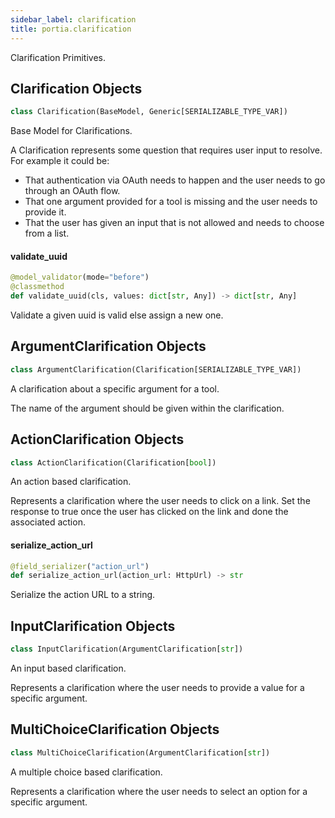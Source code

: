 ```yaml
---
sidebar_label: clarification
title: portia.clarification
---
```


Clarification Primitives.

## Clarification Objects

```python
class Clarification(BaseModel, Generic[SERIALIZABLE_TYPE_VAR])
```

Base Model for Clarifications.

A Clarification represents some question that requires user input to resolve.
For example it could be:
- That authentication via OAuth needs to happen and the user needs to go through an OAuth flow.
- That one argument provided for a tool is missing and the user needs to provide it.
- That the user has given an input that is not allowed and needs to choose from a list.

#### validate\_uuid

```python
@model_validator(mode="before")
@classmethod
def validate_uuid(cls, values: dict[str, Any]) -> dict[str, Any]
```

Validate a given uuid is valid else assign a new one.

## ArgumentClarification Objects

```python
class ArgumentClarification(Clarification[SERIALIZABLE_TYPE_VAR])
```

A clarification about a specific argument for a tool.

The name of the argument should be given within the clarification.

## ActionClarification Objects

```python
class ActionClarification(Clarification[bool])
```

An action based clarification.

Represents a clarification where the user needs to click on a link. Set the response to true
once the user has clicked on the link and done the associated action.

#### serialize\_action\_url

```python
@field_serializer("action_url")
def serialize_action_url(action_url: HttpUrl) -> str
```

Serialize the action URL to a string.

## InputClarification Objects

```python
class InputClarification(ArgumentClarification[str])
```

An input based clarification.

Represents a clarification where the user needs to provide a value for a specific argument.

## MultiChoiceClarification Objects

```python
class MultiChoiceClarification(ArgumentClarification[str])
```

A multiple choice based clarification.

Represents a clarification where the user needs to select an option for a specific argument.

